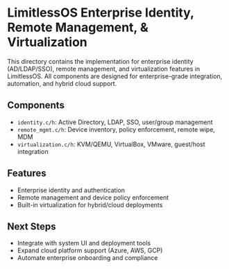 # LimitlessOS Enterprise Identity, Remote Management, & Virtualization

This directory contains the implementation for enterprise identity (AD/LDAP/SSO), remote management, and virtualization features in LimitlessOS. All components are designed for enterprise-grade integration, automation, and hybrid cloud support.

## Components
- `identity.c/h`: Active Directory, LDAP, SSO, user/group management
- `remote_mgmt.c/h`: Device inventory, policy enforcement, remote wipe, MDM
- `virtualization.c/h`: KVM/QEMU, VirtualBox, VMware, guest/host integration

## Features
- Enterprise identity and authentication
- Remote management and device policy enforcement
- Built-in virtualization for hybrid/cloud deployments

## Next Steps
- Integrate with system UI and deployment tools
- Expand cloud platform support (Azure, AWS, GCP)
- Automate enterprise onboarding and compliance
